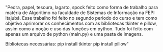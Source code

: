 "Pedra, papel, tesoura, lagarto, spock feito como forma de trabalho para matéria de Algoritimo na faculdade de Sistemas de Informação na FEPI Itajubá. Esse trabalho foi feito no segundo periodo do curso e tem como objetivo aprimorar os conhecimentos com as bibliotecas tkinter e pillow, assim como a noção e uso das funções em python. Tudo foi feito com apenas um arquivo de python (main.py) e uma pasta de imagens.

Bibliotecas necessárias:
pip install tkinter
pip install pillow" 
